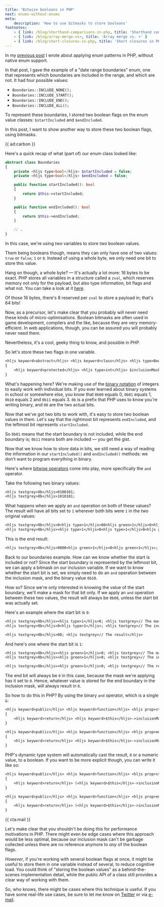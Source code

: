 ```yaml
---
title: 'Bitwise booleans in PHP'
next: enums-without-enums
meta:
    description: 'How to use bitmasks to store booleans'
footnotes:
    - { link: /blog/shorthand-comparisons-in-php, title: 'Shorthand comparisons in PHP' }
    - { link: /blog/array-merge-vs+, title: 'Array merge vs. +' }
    - { link: /blog/short-closures-in-php, title: 'Short closures in PHP 7.4' }
---
```


In my [previous post](/blog/enums-without-enums) I wrote about applying enum patterns in PHP, without native enum support.

In that post, I gave the example of a "date range boundaries" enum, one that represents which boundaries are included in the range, and which are not. It had four possible values:

- `Boundaries::INCLUDE_NONE();`
- `Boundaries::INCLUDE_START();`
- `Boundaries::INCLUDE_END();`
- `Boundaries::INCLUDE_ALL();`

To represent these boundaries, I stored two boolean flags on the enum value classes: `$startIncluded` and `$endIncluded`.

In this post, I want to show another way to store these two boolean flags, using bitmasks.

{{ ad:carbon }}

Here's a quick recap of what (part of) our enum class looked like:

```php
abstract class Boundaries
{
    private <hljs type>bool</hljs> $startIncluded = false;
    private <hljs type>bool</hljs> $endIncluded = false;

    public function startIncluded(): bool 
    {
        return $this->startIncluded;
    }

    public function endIncluded(): bool 
    {
        return $this->endIncluded;
    }

    // …
}
```

In this case, we're using _two_ variables to store _two_ boolean values. 

Them being booleans though, means they can only have one of two values: `true` or `false`; `1` or `0`. Instead of using a whole byte, we only need one bit to store this value.

Hang on though, a whole byte? — It's actually a lot more: 16 bytes to be exact. PHP stores all variables in a structure called a `zval`, which reserves memory not only for the payload, but also type information, bit flags and what not. You can take a look at it [here](*https://github.com/php/php-src/blob/master/Zend/zend_types.h#L302-L328).

Of those 16 bytes, there's 8 reserved per `zval` to store a payload in; that's 64 bits! 

Now, as a precursor, let's make clear that you probably will never need these kinds of micro-optimisations. Boolean bitmasks are often used in game development, compilers and the like, because they are very memory-efficient. In web applications, though, you can be assured you will probably never need them.

Nevertheless, it's a cool, geeky thing to know, and possible in PHP.

So let's store these two flags in one variable.

```txt
<hljs keyword>abstract</hljs> <hljs keyword>class</hljs> <hljs type>Boundaries</hljs>
{
    <hljs keyword>protected</hljs> <hljs type>int</hljs> $inclusionMask = <hljs textgrey>0b</hljs>00;
}
```

What's happening here? We're making use of the [binary notation](*https://www.php.net/manual/en/language.types.integer.php#language.types.integer.syntax) of integers to easily work with individual bits. If you ever learned about binary systems in school or somewhere else, you know that `0b00` equals 0, `0b01` equals 1, `0b10` equals 2 and `0b11` equals 3. `0b` is a prefix that PHP uses to know you're writing binary, and `00` are the two actual bits.

Now that we've got two bits to work with, it's easy to store two boolean values in them. Let's say that the rightmost bit represents `endIncluded`, and the leftmost bit represents `startIncluded`.

So `0b01` means that the start boundary is not included, while the end boundary is; `0b11` means both are included — you get the gist.

Now that we know how to store data in bits, we still need a way of reading the information in our `startIncluded()` and `endIncluded()` methods: we don't want to program everything in binary.

Here's where [bitwise operators](*https://www.php.net/manual/en/language.operators.bitwise.php) come into play, more specifically the `and` operator.

Take the following two binary values:

```txt
<hljs textgrey>0b</hljs>0100101;
<hljs textgrey>0b</hljs>1010101;
```

What happens when we apply an `and` operation on both of these values? The result will have all bits set to `1` wherever both bits were `1` in the two original values:

```txt
<hljs textgrey>0b</hljs>0<hljs type>1</hljs>00<hljs green>1</hljs>0<hljs green>1</hljs>;
<hljs textgrey>0b</hljs><hljs type>1</hljs>0<hljs type>1</hljs>0<hljs green>1</hljs>0<hljs green>1</hljs>;
```

This is the end result:

```txt
<hljs textgrey>0b</hljs>0000<hljs green>1</hljs>0<hljs green>1</hljs>;
```

Back to our boundaries example. How can we know whether the start is included or not? Since the start boundary is represented by the leftmost bit, we can apply a bitmask on our inclusion variable. If we want to know whether the start bit is set, we simply need to do an `and` operation between the inclusion mask, and the binary value `0b10`.

How so? Since we're only interested in knowing the value of the start boundary, we'll make a mask for that bit only. If we apply an `and` operation between these two values, the result will always be `0b00`, unless the start bit was actually set.

Here's an example where the start bit is `0`:

```txt
<hljs textgrey>0b</hljs><hljs type>1</hljs>0; <hljs textgrey>// The mask we're applying</hljs>
<hljs textgrey>0b</hljs>0<hljs type>1</hljs>; <hljs textgrey>// The inclusion mask</hljs>

<hljs textgrey>0b</hljs>00; <hljs textgrey>// The result</hljs>
```

And here's one where the start bit is `1`:

```txt
<hljs textgrey>0b</hljs><hljs green>1</hljs>0; <hljs textgrey>// The mask we're applying</hljs>
<hljs textgrey>0b</hljs><hljs green>1</hljs>0; <hljs textgrey>// The inclusion mask</hljs>

<hljs textgrey>0b</hljs><hljs green>1</hljs>0; <hljs textgrey>// The result</hljs>
```

The end bit will always be `0` in this case, because the mask we're applying has it set to `0`. Hence, whatever value is stored for the end boundary in the inclusion mask, will always result in `0`.

So how to do this in PHP? By using the binary `and` operator, which is a single `&`:

```txt
<hljs keyword>public</hljs> <hljs keyword>function</hljs> <hljs prop>startIncluded</hljs>(): <hljs type>bool</hljs> 
{
    <hljs keyword>return</hljs> <hljs keyword>$this</hljs>->inclusionMask & <hljs textgrey>0b</hljs>10;
}

<hljs keyword>public</hljs> <hljs keyword>function</hljs> <hljs prop>endIncluded</hljs>(): <hljs type>bool</hljs> 
{
    <hljs keyword>return</hljs> <hljs keyword>$this</hljs>->inclusionMask & <hljs textgrey>0b</hljs>01;
}
```

PHP's dynamic type system will automatically cast the result, `0` or a numeric value, to a boolean. If you want to be more explicit though, you can write it like so:

```txt
<hljs keyword>public</hljs> <hljs keyword>function</hljs> <hljs prop>startIncluded</hljs>(): <hljs type>bool</hljs> 
{
    <hljs keyword>return</hljs> (<hljs keyword>$this</hljs>->inclusionMask & <hljs textgrey>0b</hljs>10) !== 0;
}

<hljs keyword>public</hljs> <hljs keyword>function</hljs> <hljs prop>endIncluded</hljs>(): <hljs type>bool</hljs> 
{
    <hljs keyword>return</hljs> (<hljs keyword>$this</hljs>->inclusionMask & <hljs textgrey>0b</hljs>01) !== 0;
}
```

{{ cta:mail }}

Let's make clear that you shouldn't be doing this for performance motivations in PHP. There might even be edge cases where this approach would be less optimal, because our inclusion mask can't be garbage collected unless there are no reference anymore to _any_ of the boolean flags.

_However_, if you're working with several boolean flags at once, it might be useful to store them in one variable instead of several, to reduce cognitive load. You could think of "storing the boolean values" as a behind-the-scenes implementation detail, while the public API of a class still provides a clear way of working with them.

So, who knows, there might be cases where this technique is useful. If you have some real-life use cases, be sure to let me know on [Twitter](*https://twitter.com/brendt_gd) or via [e-mail](mailto:brendt@stitcher.io).

